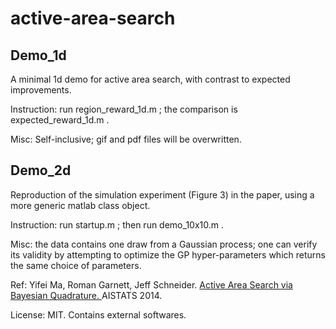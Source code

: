 # active-area-search


Demo_1d
---

A minimal 1d demo for active area search, with contrast to expected improvements.

Instruction: run region_reward_1d.m ; the comparison is expected_reward_1d.m .

Misc: Self-inclusive; gif and pdf files will be overwritten. 

Demo_2d
---

Reproduction of the simulation experiment (Figure 3) in the paper, using a more generic matlab class object.

Instruction: run startup.m ; then run demo_10x10.m .

Misc: the data contains one draw from a Gaussian process; one can verify its validity by attempting to optimize the GP hyper-parameters which returns the same choice of parameters.

Ref: Yifei Ma, Roman Garnett, Jeff Schneider. [Active Area Search via Bayesian Quadrature. ](http://www.jmlr.org/proceedings/papers/v33/ma14.pdf) AISTATS 2014.


License: MIT. Contains external softwares.